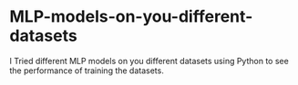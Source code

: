 # MLP-models-on-you-different-datasets
I Tried different MLP models on you different  datasets using Python to see the performance of training the datasets.
